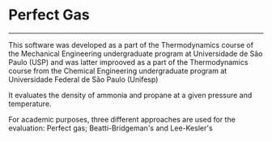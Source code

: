 # Perfect Gas
---
This software was developed as a part of the Thermodynamics course of the Mechanical Engineering undergraduate program at Universidade de São Paulo (USP) and was latter improoved as a part of the Thermodynamics course from the Chemical Engineering undergraduate program at Universidade Federal de São Paulo (Unifesp)

It evaluates the density of ammonia and propane at a given pressure and temperature.

For academic purposes, three different approaches are used for the evaluation: Perfect gas; Beatti-Bridgeman's and Lee-Kesler's
